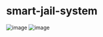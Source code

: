 # smart-jail-system

![image](https://github.com/abdeljalil-salhi/smart-jail-system/assets/65598953/38242acb-2c6d-4f04-b008-0b66342d1c34)
![image](https://github.com/abdeljalil-salhi/smart-jail-system/assets/65598953/5f142f1f-945f-4b74-a465-fafaaff7ce72)
